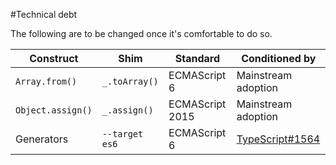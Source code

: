 #Technical debt

The following are to be changed once it's comfortable to do so.

Construct | Shim | Standard | Conditioned by
--- | --- | --- | ---
`Array.from()` | `_.toArray()` | ECMAScript 6 | Mainstream adoption
`Object.assign()` | `_.assign()` | ECMAScript 2015 | Mainstream adoption
Generators | `--target es6` | ECMAScript 6 | [TypeScript#1564](https://github.com/Microsoft/TypeScript/issues/1564)
